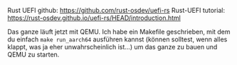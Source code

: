 Rust UEFI github: https://github.com/rust-osdev/uefi-rs
Rust-UEFI tutorial: https://rust-osdev.github.io/uefi-rs/HEAD/introduction.html

Das ganze läuft jetzt mit QEMU. Ich habe ein Makefile geschrieben, mit dem du einfach ```make run_aarch64``` ausführen kannst (können solltest, wenn alles klappt, was ja eher unwahrscheinlich ist...) um das ganze zu bauen und QEMU zu starten.
